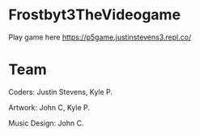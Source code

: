 # Frostbyt3TheVideogame

Play game here https://p5game.justinstevens3.repl.co/ 


# Team
Coders: Justin Stevens, Kyle P.

Artwork: John C, Kyle P.

Music Design: John C. 
